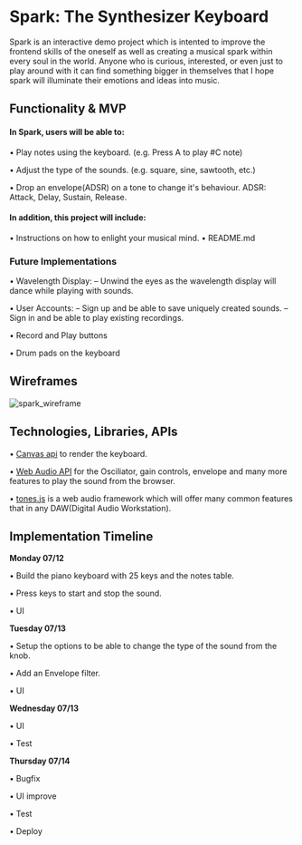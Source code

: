 # Spark: The Synthesizer Keyboard


Spark is an interactive demo project which is intented to improve the frontend skills of the oneself as well as creating a musical spark within every soul in the world. Anyone who is curious, interested, or even just to play around with it can find something bigger in themselves that I hope spark will illuminate their emotions and ideas into music. 


## Functionality & MVP


#### In Spark, users will be able to:

• Play notes using the keyboard. (e.g. Press A to play #C note)

• Adjust the type of the sounds. (e.g. square, sine, sawtooth, etc.)

• Drop an envelope(ADSR) on a tone to change it's behaviour. ADSR: Attack, Delay, Sustain, Release.

#### In addition, this project will include:

• Instructions on how to enlight your musical mind.
• README.md


### Future Implementations

• Wavelength Display: 
  – Unwind the eyes as the wavelength display will dance while playing with sounds.
  
• User Accounts:
  – Sign up and be able to save uniquely created sounds.
  – Sign in and be able to play existing recordings.
  
• Record and Play buttons

• Drum pads on the keyboard


## Wireframes

![spark_wireframe](https://user-images.githubusercontent.com/25483888/125225888-dca08580-e284-11eb-8c9e-553d94356d7d.png)

## Technologies, Libraries, APIs

• [Canvas api](https://developer.mozilla.org/en-US/docs/Web/API/Canvas_API) to render the keyboard.

• [Web Audio API](https://developer.mozilla.org/en-US/docs/Web/API/Web_Audio_API) for the Osciliator, gain controls, envelope and many more features to play the sound from the browser.

• [tones.js](http://bit101.github.io/tones/) is a web audio framework which will offer many common features that in any DAW(Digital Audio Workstation).


## Implementation Timeline

**Monday 07/12** 

• Build the piano keyboard with 25 keys and the notes table.

• Press keys to start and stop the sound.

• UI

**Tuesday 07/13**

• Setup the options to be able to change the type of the sound from the knob.

• Add an Envelope filter.

• UI

**Wednesday 07/13**

• UI

• Test

**Thursday 07/14**

• Bugfix

• UI improve

• Test

• Deploy


